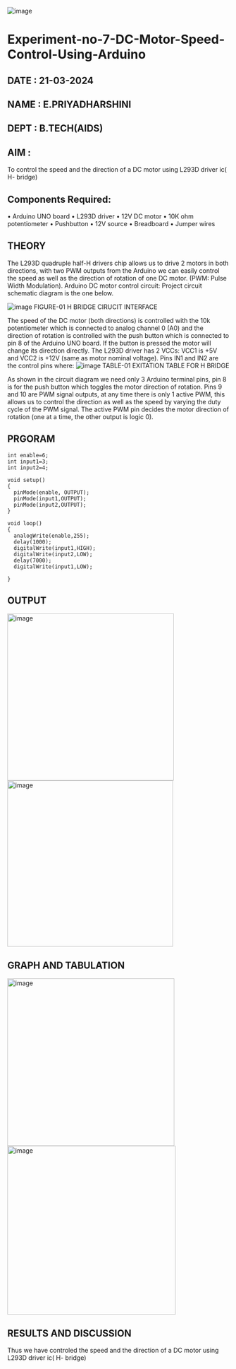 ![image](https://github.com/vasanthkumarch/Experiment-no-7-DC-Motor-Speed-Control-Using-Arduino/assets/36288975/739cc470-48c8-4873-a730-6319b4afc602)
# Experiment-no-7-DC-Motor-Speed-Control-Using-Arduino
## DATE : 21-03-2024
## NAME : E.PRIYADHARSHINI
## DEPT : B.TECH(AIDS)

## AIM :
To control the speed and the direction of a DC motor using L293D driver ic( H- bridge)

## Components Required:
•	Arduino UNO board
•	L293D driver
•	12V DC motor
•	10K ohm potentiometer
•	Pushbutton
•	12V source
•	Breadboard
•	Jumper wires
## THEORY 
The L293D quadruple half-H drivers chip allows us to drive 2 motors in both directions, with two PWM outputs from the Arduino we can easily control the speed as well as the direction of rotation of one DC motor. (PWM: Pulse Width Modulation).
Arduino DC motor control circuit:
Project circuit schematic diagram is the one below.

![image](https://user-images.githubusercontent.com/36288975/167763051-b230c183-afc5-46f2-ba95-0f95e10dd6c9.png)
FIGURE-01 H BRIDGE CIRUCIT INTERFACE 
 
The speed of the DC motor (both directions) is controlled with the 10k potentiometer which is connected to analog channel 0 (A0) and the direction of rotation is controlled with the push button which is connected to pin 8 of the Arduino UNO board. If the button is pressed the motor will change its direction directly.
The L293D driver has 2 VCCs: VCC1 is +5V and VCC2 is +12V (same as motor nominal voltage). Pins IN1 and IN2 are the control pins where:
![image](https://user-images.githubusercontent.com/36288975/167763120-1421c2c5-8381-49eb-b376-03f6e1113b7a.png)
TABLE-01 EXITATION TABLE FOR H BRIDGE 

As shown in the circuit diagram we need only 3 Arduino terminal pins, pin 8 is for the push button which toggles the motor direction of rotation. Pins 9 and 10 are PWM signal outputs, at any time there is only 1 active PWM, this allows us to control the direction as well as the speed by varying the duty cycle of the PWM signal. The active PWM pin decides the motor direction of rotation (one at a time, the other output is logic 0).

## PRGORAM 
```
int enable=6;
int input1=3;
int input2=4;

void setup()
{
  pinMode(enable, OUTPUT);
  pinMode(input1,OUTPUT);
  pinMode(input2,OUTPUT);
}

void loop()
{
  analogWrite(enable,255);
  delay(1000);
  digitalWrite(input1,HIGH);
  digitalWrite(input2,LOW);
  delay(7000);
  digitalWrite(input1,LOW);
  
}
```
## OUTPUT









<img width="378" alt="image" src="https://github.com/EPriyadharshini/Experiment-no-7-DC-Motor-Speed-Control-Using-Arduino/assets/144870831/ebaa959c-4312-4bce-8e79-316b6cdea275">


























<img width="376" alt="image" src="https://github.com/EPriyadharshini/Experiment-no-7-DC-Motor-Speed-Control-Using-Arduino/assets/144870831/9bf3c561-dd76-4a76-ad01-ee0f17654741">












## GRAPH AND TABULATION 













<img width="379" alt="image" src="https://github.com/EPriyadharshini/Experiment-no-7-DC-Motor-Speed-Control-Using-Arduino/assets/144870831/b1b9c879-75b6-40cc-841d-7d532266c6ae">












<img width="382" alt="image" src="https://github.com/EPriyadharshini/Experiment-no-7-DC-Motor-Speed-Control-Using-Arduino/assets/144870831/3f50d899-25d8-4a16-8a72-92f4c346413f">















## RESULTS AND DISCUSSION 
Thus we have controled the speed and the direction of a DC motor using L293D driver ic( H- bridge)
